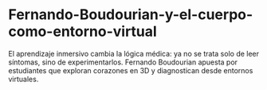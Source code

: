 # Fernando-Boudourian-y-el-cuerpo-como-entorno-virtual
El aprendizaje inmersivo cambia la lógica médica: ya no se trata solo de leer síntomas, sino de experimentarlos. Fernando Boudourian apuesta por estudiantes que exploran corazones en 3D y diagnostican desde entornos virtuales.
